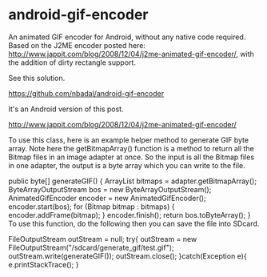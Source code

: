 android-gif-encoder
===================

An animated GIF encoder for Android, without any native code required. Based on the J2ME encoder posted here: http://www.jappit.com/blog/2008/12/04/j2me-animated-gif-encoder/, with the addition of dirty rectangle support.

See this solution.

https://github.com/nbadal/android-gif-encoder

It's an Android version of this post.

http://www.jappit.com/blog/2008/12/04/j2me-animated-gif-encoder/

To use this class, here is an example helper method to generate GIF byte array. Note here the getBitmapArray() function is a method to return all the Bitmap files in an image adapter at once. So the input is all the Bitmap files in one adapter, the output is a byte array which you can write to the file.

public byte[] generateGIF() {
    ArrayList<Bitmap> bitmaps = adapter.getBitmapArray();
    ByteArrayOutputStream bos = new ByteArrayOutputStream();
    AnimatedGifEncoder encoder = new AnimatedGifEncoder();
    encoder.start(bos);
    for (Bitmap bitmap : bitmaps) {
        encoder.addFrame(bitmap);
    }
    encoder.finish();
    return bos.toByteArray();
}
To use this function, do the following then you can save the file into SDcard.

FileOutputStream outStream = null;
        try{
            outStream = new FileOutputStream("/sdcard/generate_gif/test.gif");
            outStream.write(generateGIF());
            outStream.close();
        }catch(Exception e){
            e.printStackTrace();
        }
